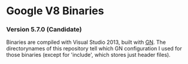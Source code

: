 # Google V8 Binaries

### Version 5.7.0 (Candidate)

Binaries are compiled with Visual Studio 2013, built with [GN](https://github.com/v8/v8/wiki/Building%20with%20GN). The directorynames of this repository tell which GN configuration I used for those binaries (except for 'include', which stores just header files).
